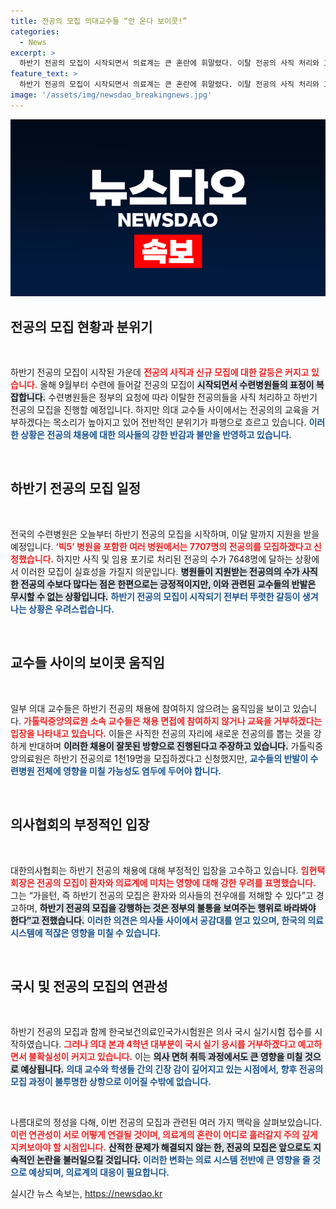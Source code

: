 ```yaml
---
title: 전공의 모집 의대교수들 “안 온다 보이콧!”
categories:
  - News
excerpt: >
  하반기 전공의 모집이 시작되면서 의료계는 큰 혼란에 휘말렸다. 이탈 전공의 사직 처리와 교육 보이콧까지 우려되는 상황, 과연 병원들은 정상적으로 모집을 할 수 있을까? 클릭하여 자세한 상황을 확인하세요!
feature_text: >
  하반기 전공의 모집이 시작되면서 의료계는 큰 혼란에 휘말렸다. 이탈 전공의 사직 처리와 교육 보이콧까지 우려되는 상황, 과연 병원들은 정상적으로 모집을 할 수 있을까? 클릭하여 자세한 상황을 확인하세요!
image: '/assets/img/newsdao_breakingnews.jpg'
---
```


<p><img src="/assets/img/newsdao_breakingnews.jpg" alt="ontimetimes 속보" /></p>

<h2 data-ke-size="size26">전공의 모집 현황과 분위기</h2>

<p data-ke-size="size16">&nbsp;</p>

<p>하반기 전공의 모집이 시작된 가운데 <b><span style="color: #ee2323;">전공의 사직과 신규 모집에 대한 갈등은 커지고 있습니다.</span></b> 올해 9월부터 수련에 들어갈 전공의 모집이 <b><span style="background-color: #21538527;">시작되면서 수련병원들의 표정이 복잡합니다.</span></b> 수련병원들은 정부의 요청에 따라 이탈한 전공의들을 사직 처리하고 하반기 전공의 모집을 진행할 예정입니다. 하지만 의대 교수들 사이에서는 전공의의 교육을 거부하겠다는 목소리가 높아지고 있어 전반적인 분위기가 파행으로 흐르고 있습니다. <b><span style="color: #1a5490;">이러한 상황은 전공의 채용에 대한 의사들의 강한 반감과 불만을 반영하고 있습니다.</span></b></p>

<p data-ke-size="size16">&nbsp;</p>

<h2 data-ke-size="size26">하반기 전공의 모집 일정</h2>

<p data-ke-size="size16">&nbsp;</p>

<p>전국의 수련병원은 오늘부터 하반기 전공의 모집을 시작하며, 이달 말까지 지원을 받을 예정입니다. <b><span style="color: #ee2323;">‘빅5’ 병원을 포함한 여러 병원에서는 7707명의 전공의를 모집하겠다고 신청했습니다.</span></b> 하지만 사직 및 임용 포기로 처리된 전공의 수가 7648명에 달하는 상황에서 이러한 모집이 실효성을 가질지 의문입니다. <b><span style="background-color: #21538527;">병원들이 지원받는 전공의의 수가 사직한 전공의 수보다 많다는 점은 한편으로는 긍정적이지만, 이와 관련된 교수들의 반발은 무시할 수 없는 상황입니다.</span></b> <b><span style="color: #1a5490;">하반기 전공의 모집이 시작되기 전부터 뚜렷한 갈등이 생겨나는 상황은 우려스럽습니다.</span></b></p>

<p data-ke-size="size16">&nbsp;</p>

<h2 data-ke-size="size26">교수들 사이의 보이콧 움직임</h2>

<p data-ke-size="size16">&nbsp;</p>

<p>일부 의대 교수들은 하반기 전공의 채용에 참여하지 않으려는 움직임을 보이고 있습니다. <b><span style="color: #ee2323;">가톨릭중앙의료원 소속 교수들은 채용 면접에 참여하지 않거나 교육을 거부하겠다는 입장을 나타내고 있습니다.</span></b> 이들은 사직한 전공의 자리에 새로운 전공의를 뽑는 것을 강하게 반대하며 <b><span style="background-color: #21538527;">이러한 채용이 잘못된 방향으로 진행된다고 주장하고 있습니다.</span></b> 가톨릭중앙의료원은 하반기 전공의로 1천19명을 모집하겠다고 신청했지만, <b><span style="color: #1a5490;">교수들의 반발이 수련병원 전체에 영향을 미칠 가능성도 염두에 두어야 합니다.</span></b></p>

<p data-ke-size="size16">&nbsp;</p>

<h2 data-ke-size="size26">의사협회의 부정적인 입장</h2>

<p data-ke-size="size16">&nbsp;</p>

<p>대한의사협회는 하반기 전공의 채용에 대해 부정적인 입장을 고수하고 있습니다. <b><span style="color: #ee2323;">임현택 회장은 전공의 모집이 환자와 의료계에 미치는 영향에 대해 강한 우려를 표명했습니다.</span></b> 그는 “가을턴, 즉 하반기 전공의 모집은 환자와 의사들의 전우애를 저해할 수 있다”고 경고하며, <b><span style="background-color: #21538527;">하반기 전공의 모집을 강행하는 것은 정부의 불통을 보여주는 행위로 바라봐야 한다”고 전했습니다.</span></b> <b><span style="color: #1a5490;">이러한 의견은 의사들 사이에서 공감대를 얻고 있으며, 한국의 의료 시스템에 적잖은 영향을 미칠 수 있습니다.</span></b></p>

<p data-ke-size="size16">&nbsp;</p>

<h2 data-ke-size="size26">국시 및 전공의 모집의 연관성</h2>

<p data-ke-size="size16">&nbsp;</p>

<p>하반기 전공의 모집과 함께 한국보건의료인국가시험원은 의사 국시 실기시험 접수를 시작하였습니다. <b><span style="color: #ee2323;">그러나 의대 본과 4학년 대부분이 국시 실기 응시를 거부하겠다고 예고하면서 불확실성이 커지고 있습니다.</span></b> 이는 <b><span style="background-color: #21538527;">의사 면허 취득 과정에서도 큰 영향을 미칠 것으로 예상됩니다.</span></b> <b><span style="color: #1a5490;">의대 교수와 학생들 간의 긴장 감이 깊어지고 있는 시점에서, 향후 전공의 모집 과정이 불투명한 상항으로 이어질 수밖에 없습니다.</span></b></p>

<p data-ke-size="size16">&nbsp;</p>

<p>나름대로의 정성을 다해, 이번 전공의 모집과 관련된 여러 가지 맥락을 살펴보았습니다. <b><span style="color: #ee2323;">이런 연관성이 서로 어떻게 연결될 것이며, 의료계의 혼란이 어디로 흘러갈지 주의 깊게 지켜보아야 할 시점입니다.</span></b> <b><span style="background-color: #21538527;">산적한 문제가 해결되지 않는 한, 전공의 모집은 앞으로도 지속적인 논란을 불러일으킬 것입니다.</span></b> <b><span style="color: #1a5490;">이러한 변화는 의료 시스템 전반에 큰 영향을 줄 것으로 예상되며, 의료계의 대응이 필요합니다.</span></b></p>
실시간 뉴스 속보는, <a href="https://newsdao.kr" rel="dofollow">https://newsdao.kr</a>


